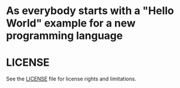 # As everybody starts with a "Hello World" example for a new programming language

# LICENSE
See the [LICENSE](../LICENSE.md) file for license rights and limitations.
